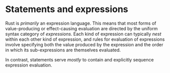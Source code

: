 # Statements and expressions

Rust is _primarily_ an expression language.
This means that most forms of value-producing or effect-causing evaluation are directed by the uniform syntax category of _expressions_.
Each kind of expression can typically _nest_ within each other kind of expression, and rules for evaluation of expressions involve specifying both the value produced by the expression and the order in which its sub-expressions are themselves evaluated.

In contrast, statements serve _mostly_ to contain and explicitly sequence expression evaluation.
